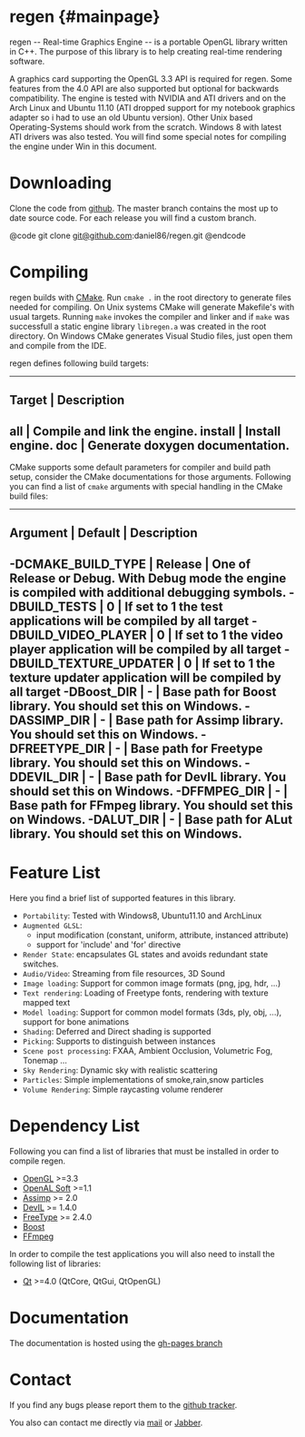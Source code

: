 regen {#mainpage}
============

regen -- Real-time Graphics Engine -- is a portable OpenGL library written in C++.
The purpose of this library is to help creating
real-time rendering software.

A graphics card supporting the OpenGL 3.3 API is required for regen.
Some features from the 4.0 API are also supported but optional for backwards compatibility.
The engine is tested with NVIDIA and ATI drivers and on the
Arch Linux and Ubuntu 11.10 (ATI dropped support for my notebook
graphics adapter so i had to use an old Ubuntu version).
Other Unix based Operating-Systems should work from the scratch.
Windows 8 with latest ATI drivers was also tested. You will find some special
notes for compiling the engine under Win in this document.

Downloading
=========================
Clone the code from [github](https://github.com/daniel86/regen).
The master branch contains the most up to date source code.
For each release you will find a custom branch.

@code
git clone git@github.com:daniel86/regen.git
@endcode

Compiling
=========================
regen builds with [CMake](http://www.cmake.org/).
Run `cmake .` in the root directory to generate files needed for compiling.
On Unix systems CMake will generate Makefile's with usual targets.
Running `make` invokes the compiler and linker and
if `make` was successfull a static engine library `libregen.a`
was created in the root directory.
On Windows CMake generates Visual Studio files, just open them and compile from the IDE.

regen defines following build targets:

-------------------------------------------------
Target   | Description
-------------------------------------------------
all      | Compile and link the engine.
install  | Install engine.
doc      | Generate doxygen documentation.
-------------------------------------------------

CMake supports some default parameters for compiler and build path setup, consider the CMake documentations
for those arguments.
Following you can find a list of `cmake` arguments with special handling in the CMake build files:

-------------------------------------------------
Argument                | Default | Description
-------------------------------------------------
-DCMAKE_BUILD_TYPE      | Release | One of Release or Debug. With Debug mode the engine is compiled with additional debugging symbols.
-DBUILD_TESTS           | 0       | If set to 1 the test applications will be compiled by all target
-DBUILD_VIDEO_PLAYER    | 0       | If set to 1 the video player application will be compiled by all target
-DBUILD_TEXTURE_UPDATER | 0       | If set to 1 the texture updater application will be compiled by all target
-DBoost_DIR             | -       | Base path for Boost library. You should set this on Windows.
-DASSIMP_DIR            | -       | Base path for Assimp library. You should set this on Windows.
-DFREETYPE_DIR          | -       | Base path for Freetype library. You should set this on Windows.
-DDEVIL_DIR             | -       | Base path for DevIL library. You should set this on Windows.
-DFFMPEG_DIR            | -       | Base path for FFmpeg library. You should set this on Windows.
-DALUT_DIR              | -       | Base path for ALut library. You should set this on Windows.
-------------------------------------------------


Feature List
=========================
Here you find a brief list of supported features in this library.

- `Portability`: Tested with Windows8, Ubuntu11.10 and ArchLinux
- `Augmented GLSL`:
    - input modification (constant, uniform, attribute, instanced attribute)
    - support for 'include' and 'for' directive
- `Render State`: encapsulates GL states and avoids redundant state switches.
- `Audio/Video`: Streaming from file resources, 3D Sound
- `Image loading`: Support for common image formats (png, jpg, hdr, ...)
- `Text rendering`: Loading of Freetype fonts, rendering with texture mapped text
- `Model loading`: Support for common model formats (3ds, ply, obj, ...), support for bone animations
- `Shading`: Deferred and Direct shading is supported
- `Picking`: Supports to distinguish between instances
- `Scene post processing`: FXAA, Ambient Occlusion, Volumetric Fog, Tonemap ...
- `Sky Rendering`: Dynamic sky with realistic scattering
- `Particles`: Simple implementations of smoke,rain,snow particles
- `Volume Rendering`: Simple raycasting volume renderer

Dependency List
=========================
Following you can find a list of libraries that must be installed in order
to compile regen.
- [OpenGL](http://www.opengl.org/) >=3.3
- [OpenAL Soft](http://kcat.strangesoft.net/openal.html) >=1.1
- [Assimp](http://assimp.sourceforge.net/) >= 2.0
- [DevIL](http://openil.sourceforge.net/) >= 1.4.0
- [FreeType](http://www.freetype.org/) >= 2.4.0
- [Boost](http://www.boost.org/)
- [FFmpeg](http://www.ffmpeg.org/)

In order to compile the test applications you will also need to install
the following list of libraries:
- [Qt](http://qt-project.org/) >=4.0 (QtCore, QtGui, QtOpenGL)

Documentation
=========================
The documentation is hosted using the [gh-pages branch](http://daniel86.github.com/regen/)

Contact
=========================
If you find any bugs please report them to the [github tracker](https://github.com/daniel86/regen/issues).

You also can contact me directly via [mail](mailto:daniel@orgizm.net) or [Jabber](daniel@orgizm.net).

